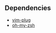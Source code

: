 ## Dependencies
- [vim-plug](https://github.com/junegunn/vim-plug)
- [oh-my-zsh](https://ohmyz.sh/)
